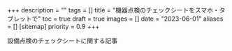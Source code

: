 +++
description = ""
tags = []
title = "機器点検のチェックシートをスマホ・タブレットで"
toc = true
draft = true
images = []
date = "2023-06-01"
aliases = []
[sitemap]
  priority = 0.9
+++

設備点検のチェックシートに関する記事
